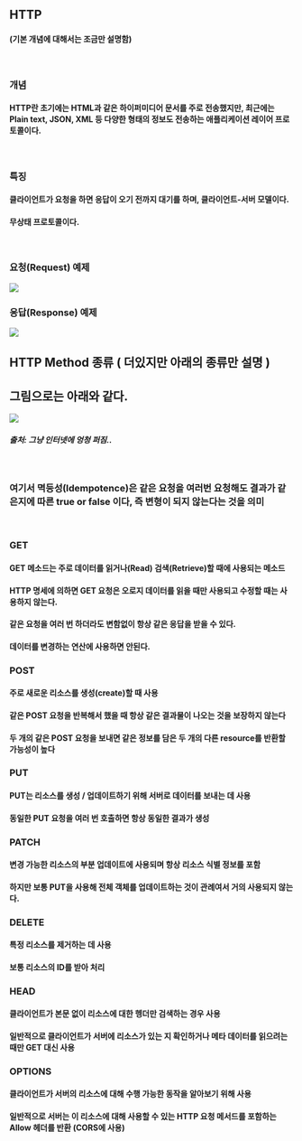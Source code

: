 ## HTTP
#### (기본 개념에 대해서는 조금만 설명함)
<br>

### 개념
#### HTTP란 초기에는 HTML과 같은 하이퍼미디어 문서를 주로 전송했지만, 최근에는 Plain text, JSON, XML 등 다양한 형태의 정보도 전송하는 애플리케이션 레이어 프로토콜이다.
<br>

### 특징
#### 클라이언트가 요청을 하면 응답이 오기 전까지 대기를 하며, 클라이언트-서버 모델이다.
#### 무상태 프로토콜이다.
<br>

### 요청(Request) 예제
<img src="https://user-images.githubusercontent.com/42057185/167299387-612d9b97-7f66-47c6-ae41-6551e26c7fde.png"/>

<br>

### 응답(Response) 예제
<img src="https://user-images.githubusercontent.com/42057185/167299407-1e28706d-c6b7-462f-835e-8c67fde01618.png"/>

<br>

## HTTP Method 종류 ( 더있지만 아래의 종류만 설명 )
## 그림으로는 아래와 같다.
<img src="https://user-images.githubusercontent.com/42057185/167302256-3fe886ae-6cb7-464d-acc0-b6827c0e2df4.png"/>

##### 출처: 그냥 인터넷에 엉청 퍼짐..
<br>

### 여기서 멱등성(Idempotence)은 같은 요청을 여러번 요청해도 결과가 같은지에 따른 true or false 이다, 즉 변형이 되지 않는다는 것을 의미
<br>

### GET
#### GET 메소드는 주로 데이터를 읽거나(Read) 검색(Retrieve)할 때에 사용되는 메소드
#### HTTP 명세에 의하면 GET 요청은 오로지 데이터를 읽을 때만 사용되고 수정할 때는 사용하지 않는다.
#### 같은 요청을 여러 번 하더라도 변함없이 항상 같은 응답을 받을 수 있다.
#### 데이터를 변경하는 연산에 사용하면 안된다.
### POST
#### 주로 새로운 리소스를 생성(create)할 때 사용
#### 같은 POST 요청을 반복해서 했을 때 항상 같은 결과물이 나오는 것을 보장하지 않는다
#### 두 개의 같은 POST 요청을 보내면 같은 정보를 담은 두 개의 다른 resource를 반환할 가능성이 높다
### PUT
#### PUT는 리소스를 생성 / 업데이트하기 위해 서버로 데이터를 보내는 데 사용
#### 동일한 PUT 요청을 여러 번 호출하면 항상 동일한 결과가 생성
### PATCH
#### 변경 가능한 리소스의 부분 업데이트에 사용되며 항상 리소스 식별 정보를 포함
#### 하지만 보통 PUT을 사용해 전체 객체를 업데이트하는 것이 관례여서 거의 사용되지 않는다.
### DELETE
#### 특정 리소스를 제거하는 데 사용
#### 보통 리소스의 ID를 받아 처리
### HEAD
#### 클라이언트가 본문 없이 리소스에 대한 헹더만 검색하는 경우 사용
#### 일반적으로 클라이언트가 서버에 리소스가 있는 지 확인하거나 메타 데이터를 읽으려는 때만 GET 대신 사용
### OPTIONS
#### 클라이언트가 서버의 리소스에 대해 수행 가능한 동작을 알아보기 위해 사용
#### 일반적으로 서버는 이 리소스에 대해 사용할 수 있는 HTTP 요청 메서드를 포함하는 Allow 헤더를 반환 (CORS에 사용)
<br><br>



